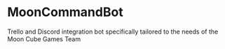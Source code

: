 # MoonCommandBot
Trello and Discord integration bot specifically tailored to the needs of the Moon Cube Games Team
